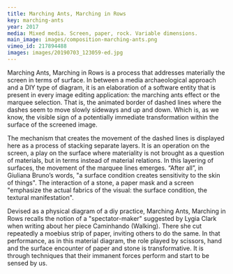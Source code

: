 ```yaml
---
title: Marching Ants, Marching in Rows
key: marching-ants
year: 2017
media: Mixed media. Screen, paper, rock. Variable dimensions.
main_image: images/composition-marching-ants.png
vimeo_id: 217894488
images: images/20190703_123059-ed.jpg
---
```


<div class="en">
        <p>Marching Ants, Marching in Rows is a process that addresses materially the screen in terms of surface. In between a media archaeological approach and a DIY type of diagram, it is an elaboration of a software entity that is present in every image editing application: the marching ants effect or the marquee selection. That is, the animated border of dashed lines where the dashes seem to move slowly sideways and up and down. Which is, as we know, the visible sign of a potentially immediate transformation within the surface of the screened image.</p>
        <p>The mechanism that creates the movement of the dashed lines is displayed here as a process of stacking separate layers. It is an operation on the screen, a play on the surface where materiality is not brought as a question of materials, but in terms instead of material relations. In this layering of surfaces, the movement of the marquee lines emerges. “After all”, in Giuliana Bruno’s words, "a surface condition creates sensitivity to the skin of things". The interaction of a stone, a paper mask and a screen "emphasize the actual fabrics of the visual: the surface condition, the textural manifestation".</p>
        <p>Devised as a physical diagram of a diy practice, Marching Ants, Marching in Rows recalls the notion of a "spectator-maker" suggested by Lygia Clark when writing about her piece Caminhando (Walking). There she cut repeatedly a moebius strip of paper, inviting others to do the same. In that performance, as in this material diagram, the role played by scissors, hand and the surface encounter of paper and stone is transformative. It is through techniques that their immanent forces perform and start to be sensed by us.</p>   
</div>
